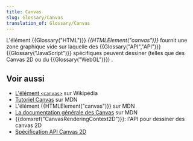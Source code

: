 ```yaml
---
title: Canvas
slug: Glossary/Canvas
translation_of: Glossary/Canvas
---
```


L'élément {{Glossary("HTML")}} _{{HTMLElement("canvas")}}_ fournit une zone graphique vide sur laquelle des {{Glossary("API","API")}} {{Glossary("JavaScript")}} spécifiques peuvent dessiner (telles que des Canvas 2D ou du {{Glossary("WebGL")}}) .

## Voir aussi

- [L'élément `<canvas>`](https://fr.wikipedia.org/wiki/Canvas_(HTML)) sur Wikipédia
- [Tutoriel Canvas](/fr/docs/Tutoriel_canvas) sur MDN
- L'élément {{HTMLElement("canvas")}} sur MDN
- [La documentation générale des Canvas](/fr/docs/Web/HTML/Canvas) sur MDN
- {{domxref("CanvasRenderingContext2D")}}: l'API pour dessiner des canvas 2D
- [Spécification API Canvas 2D](http://www.w3.org/TR/2dcontext/)
